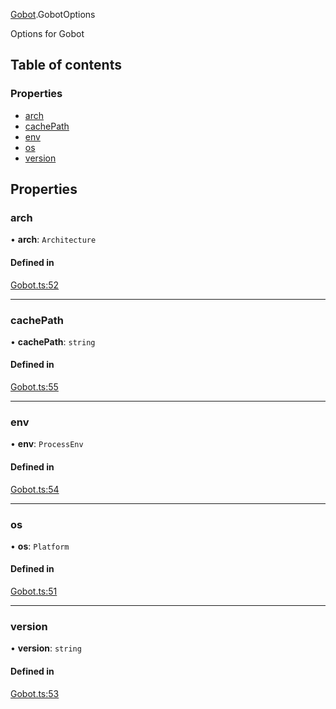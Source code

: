 [Gobot](../modules/Gobot.md).GobotOptions

Options for Gobot

## Table of contents

### Properties

- [arch](Gobot.GobotOptions.md#arch)
- [cachePath](Gobot.GobotOptions.md#cachepath)
- [env](Gobot.GobotOptions.md#env)
- [os](Gobot.GobotOptions.md#os)
- [version](Gobot.GobotOptions.md#version)

## Properties

### arch

• **arch**: `Architecture`

#### Defined in

[Gobot.ts:52](https://github.com/benallfree/gobot/blob/v1.0.0-alpha.25/src/Gobot.ts#L52)

___

### cachePath

• **cachePath**: `string`

#### Defined in

[Gobot.ts:55](https://github.com/benallfree/gobot/blob/v1.0.0-alpha.25/src/Gobot.ts#L55)

___

### env

• **env**: `ProcessEnv`

#### Defined in

[Gobot.ts:54](https://github.com/benallfree/gobot/blob/v1.0.0-alpha.25/src/Gobot.ts#L54)

___

### os

• **os**: `Platform`

#### Defined in

[Gobot.ts:51](https://github.com/benallfree/gobot/blob/v1.0.0-alpha.25/src/Gobot.ts#L51)

___

### version

• **version**: `string`

#### Defined in

[Gobot.ts:53](https://github.com/benallfree/gobot/blob/v1.0.0-alpha.25/src/Gobot.ts#L53)
